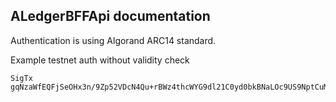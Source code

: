 ﻿## ALedgerBFFApi documentation

Authentication is using Algorand ARC14 standard.

Example testnet auth without validity check

```
SigTx gqNzaWfEQFjSeOHx3n/9Zp52VDcN4Qu+rBWz4thcWYG9dl21C0yd0bkBNaLOc9US9NptCuM50E6juX2xe7DARBewbhAcMAijdHhuiaNmZWXNA+iiZnbOAlEc16NnZW6sdGVzdG5ldC12MS4womdoxCBIY7UYpLPITsgQ8i1PEIHLD3HwWaesIN7GL39w5Qk6IqJsds4CUSC/pG5vdGXEFkJpYXRlY0FjY291bnRpbmcjQVJDMTSjcmN2xCB57A2sF+bF3WK1mt9cRThlADlMeEdTmlEo6qhAfVAyC6NzbmTEIHnsDawX5sXdYrWa31xFOGUAOUx4R1OaUSjqqEB9UDILpHR5cGWjcGF5
```